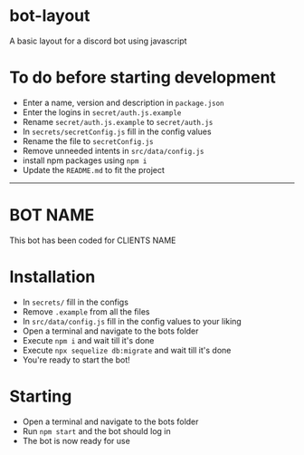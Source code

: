 # bot-layout

A basic layout for a discord bot using javascript

# To do before starting development

* Enter a name, version and description in `package.json`
* Enter the logins in `secret/auth.js.example`
* Rename `secret/auth.js.example` to `secret/auth.js`
* In `secrets/secretConfig.js` fill in the config values
* Rename the file to `secretConfig.js`
* Remove unneeded intents in `src/data/config.js`
* install npm packages using `npm i`
* Update the `README.md` to fit the project

--------------------------------------------------------------

# BOT NAME

This bot has been coded for CLIENTS NAME

# Installation

* In `secrets/` fill in the configs
* Remove `.example` from all the files
* In `src/data/config.js` fill in the config values to your liking
* Open a terminal and navigate to the bots folder
* Execute `npm i` and wait till it's done
* Execute `npx sequelize db:migrate` and wait till it's done
* You're ready to start the bot!

# Starting

* Open a terminal and navigate to the bots folder
* Run `npm start` and the bot should log in
* The bot is now ready for use
